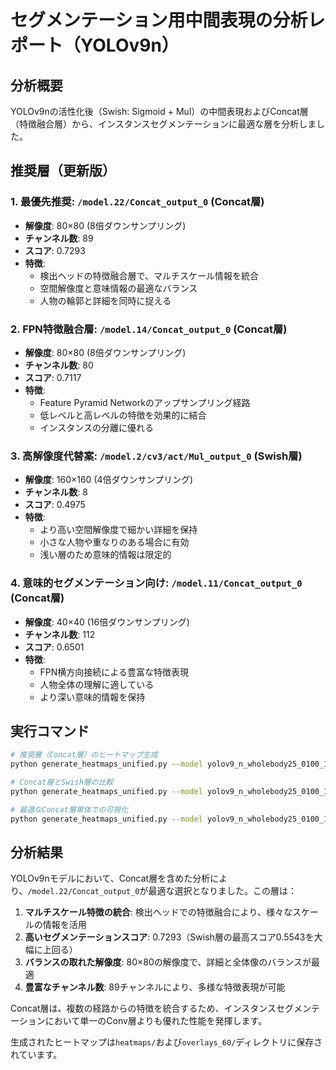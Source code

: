 # セグメンテーション用中間表現の分析レポート（YOLOv9n）

## 分析概要

YOLOv9nの活性化後（Swish: Sigmoid + Mul）の中間表現およびConcat層（特徴融合層）から、インスタンスセグメンテーションに最適な層を分析しました。

## 推奨層（更新版）

### 1. 最優先推奨: `/model.22/Concat_output_0` (Concat層)
- **解像度**: 80×80 (8倍ダウンサンプリング)
- **チャンネル数**: 89
- **スコア**: 0.7293
- **特徴**:
  - 検出ヘッドの特徴融合層で、マルチスケール情報を統合
  - 空間解像度と意味情報の最適なバランス
  - 人物の輪郭と詳細を同時に捉える

### 2. FPN特徴融合層: `/model.14/Concat_output_0` (Concat層)
- **解像度**: 80×80 (8倍ダウンサンプリング)
- **チャンネル数**: 80
- **スコア**: 0.7117
- **特徴**:
  - Feature Pyramid Networkのアップサンプリング経路
  - 低レベルと高レベルの特徴を効果的に結合
  - インスタンスの分離に優れる

### 3. 高解像度代替案: `/model.2/cv3/act/Mul_output_0` (Swish層)
- **解像度**: 160×160 (4倍ダウンサンプリング)
- **チャンネル数**: 8
- **スコア**: 0.4975
- **特徴**:
  - より高い空間解像度で細かい詳細を保持
  - 小さな人物や重なりのある場合に有効
  - 浅い層のため意味的情報は限定的

### 4. 意味的セグメンテーション向け: `/model.11/Concat_output_0` (Concat層)
- **解像度**: 40×40 (16倍ダウンサンプリング)
- **チャンネル数**: 112
- **スコア**: 0.6501
- **特徴**:
  - FPN横方向接続による豊富な特徴表現
  - 人物全体の理解に適している
  - より深い意味的情報を保持

## 実行コマンド

```bash
# 推奨層（Concat層）のヒートマップ生成
python generate_heatmaps_unified.py --model yolov9_n_wholebody25_0100_1x3x640x640.onnx --layers "/model.22/Concat_output_0" "/model.14/Concat_output_0" "/model.11/Concat_output_0" --alpha 0.6

# Concat層とSwish層の比較
python generate_heatmaps_unified.py --model yolov9_n_wholebody25_0100_1x3x640x640.onnx --layers "/model.22/Concat_output_0" "/model.14/Concat_output_0" "/model.2/cv3/act/Mul_output_0" --alpha 0.6 --activated

# 最適なConcat層単体での可視化
python generate_heatmaps_unified.py --model yolov9_n_wholebody25_0100_1x3x640x640.onnx --layers "/model.22/Concat_output_0" --alpha 0.6
```

## 分析結果

YOLOv9nモデルにおいて、Concat層を含めた分析により、`/model.22/Concat_output_0`が最適な選択となりました。この層は：

1. **マルチスケール特徴の統合**: 検出ヘッドでの特徴融合により、様々なスケールの情報を活用
2. **高いセグメンテーションスコア**: 0.7293（Swish層の最高スコア0.5543を大幅に上回る）
3. **バランスの取れた解像度**: 80×80の解像度で、詳細と全体像のバランスが最適
4. **豊富なチャンネル数**: 89チャンネルにより、多様な特徴表現が可能

Concat層は、複数の経路からの特徴を統合するため、インスタンスセグメンテーションにおいて単一のConv層よりも優れた性能を発揮します。

生成されたヒートマップは`heatmaps/`および`overlays_60/`ディレクトリに保存されています。